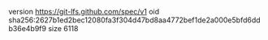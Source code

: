 version https://git-lfs.github.com/spec/v1
oid sha256:2627b1ed2bec12080fa3f304d47bd8aa4772bef1de2a000e5bfd6ddb36e4b9f9
size 6118

